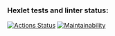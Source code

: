 ### Hexlet tests and linter status:
[![Actions Status](https://github.com/dimensi/java-project-lvl1/workflows/hexlet-check/badge.svg)](https://github.com/dimensi/java-project-lvl1/actions)
[![Maintainability](https://api.codeclimate.com/v1/badges/8d8715bc26dd567b0b07/maintainability)](https://codeclimate.com/github/dimensi/java-project-lvl1/maintainability)
